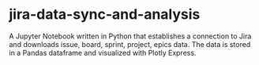 # jira-data-sync-and-analysis
A Jupyter Notebook written in Python that establishes a connection to Jira and downloads issue, board, sprint, project, epics data. The data is stored in a Pandas dataframe and visualized with Plotly Express.
